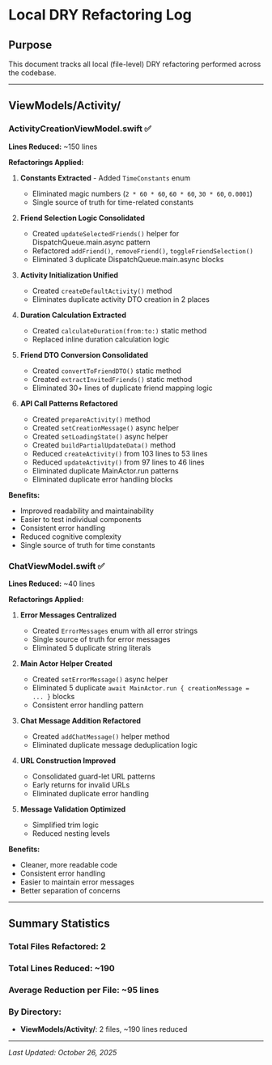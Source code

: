 # Local DRY Refactoring Log

## Purpose
This document tracks all local (file-level) DRY refactoring performed across the codebase.

---

## ViewModels/Activity/

### ActivityCreationViewModel.swift ✅

**Lines Reduced:** ~150 lines

**Refactorings Applied:**

1. **Constants Extracted** - Added `TimeConstants` enum
   - Eliminated magic numbers (`2 * 60 * 60`, `60 * 60`, `30 * 60`, `0.0001`)
   - Single source of truth for time-related constants

2. **Friend Selection Logic Consolidated**
   - Created `updateSelectedFriends()` helper for DispatchQueue.main.async pattern
   - Refactored `addFriend()`, `removeFriend()`, `toggleFriendSelection()`
   - Eliminated 3 duplicate DispatchQueue.main.async blocks

3. **Activity Initialization Unified**
   - Created `createDefaultActivity()` method
   - Eliminates duplicate activity DTO creation in 2 places

4. **Duration Calculation Extracted**
   - Created `calculateDuration(from:to:)` static method
   - Replaced inline duration calculation logic

5. **Friend DTO Conversion Consolidated**
   - Created `convertToFriendDTO()` static method
   - Created `extractInvitedFriends()` static method
   - Eliminated 30+ lines of duplicate friend mapping logic

6. **API Call Patterns Refactored**
   - Created `prepareActivity()` method
   - Created `setCreationMessage()` async helper
   - Created `setLoadingState()` async helper
   - Created `buildPartialUpdateData()` method
   - Reduced `createActivity()` from 103 lines to 53 lines
   - Reduced `updateActivity()` from 97 lines to 46 lines
   - Eliminated duplicate MainActor.run patterns
   - Eliminated duplicate error handling blocks

**Benefits:**
- Improved readability and maintainability
- Easier to test individual components
- Consistent error handling
- Reduced cognitive complexity
- Single source of truth for time constants

### ChatViewModel.swift ✅

**Lines Reduced:** ~40 lines

**Refactorings Applied:**

1. **Error Messages Centralized**
   - Created `ErrorMessages` enum with all error strings
   - Single source of truth for error messages
   - Eliminated 5 duplicate string literals

2. **Main Actor Helper Created**
   - Created `setErrorMessage()` async helper
   - Eliminated 5 duplicate `await MainActor.run { creationMessage = ... }` blocks
   - Consistent error handling pattern

3. **Chat Message Addition Refactored**
   - Created `addChatMessage()` helper method
   - Eliminated duplicate message deduplication logic

4. **URL Construction Improved**
   - Consolidated guard-let URL patterns
   - Early returns for invalid URLs
   - Eliminated duplicate error handling

5. **Message Validation Optimized**
   - Simplified trim logic
   - Reduced nesting levels

**Benefits:**
- Cleaner, more readable code
- Consistent error handling
- Easier to maintain error messages
- Better separation of concerns

---

## Summary Statistics

### Total Files Refactored: 2
### Total Lines Reduced: ~190
### Average Reduction per File: ~95 lines

### By Directory:
- **ViewModels/Activity/**: 2 files, ~190 lines reduced

---

*Last Updated: October 26, 2025*

